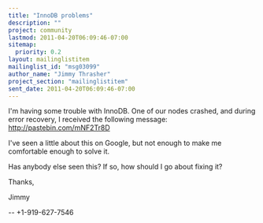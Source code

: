 ```yaml
---
title: "InnoDB problems"
description: ""
project: community
lastmod: 2011-04-20T06:09:46-07:00
sitemap:
  priority: 0.2
layout: mailinglistitem
mailinglist_id: "msg03099"
author_name: "Jimmy Thrasher"
project_section: "mailinglistitem"
sent_date: 2011-04-20T06:09:46-07:00
---
```



I'm having some trouble with InnoDB. One of our nodes crashed, and during
error recovery, I received the following message:
http://pastebin.com/mNF2Tr8D

I've seen a little about this on Google, but not enough to make me
comfortable enough to solve it.

Has anybody else seen this? If so, how should I go about fixing it?

Thanks,

Jimmy

-- 
+1-919-627-7546
